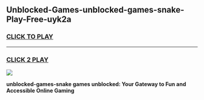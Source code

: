 
## Unblocked-Games-unblocked-games-snake-Play-Free-uyk2a
<h3>
<a href="https://premium76.site?title=unblocked-games-snake&ref=23A">CLICK TO PLAY</a></h3>
<hr>

<h3>
<a href="https://premium76.site?title=unblocked-games-snake&ref=23A">CLICK 2 PLAY</a>
  
</h3>

<a href="https://premium76.site?title=unblocked-games-snake&ref=23A"><img src="https://clearcache.store/games.png"></a>


**unblocked-games-snake games unblocked: Your Gateway to Fun and Accessible Online Gaming**
